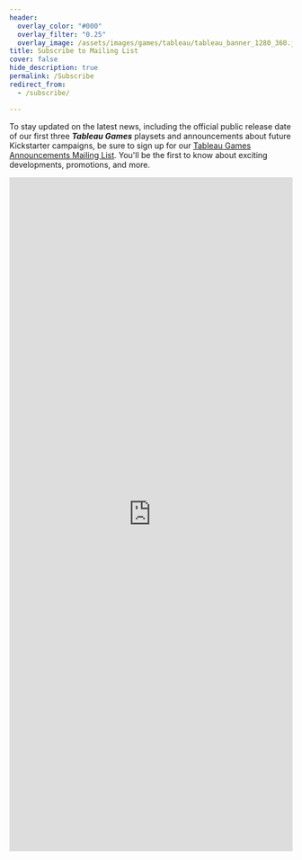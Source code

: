 ```yaml
---
header:
  overlay_color: "#000"
  overlay_filter: "0.25"
  overlay_image: /assets/images/games/tableau/tableau_banner_1280_360.jpg
title: Subscribe to Mailing List
cover: false
hide_description: true
permalink: /Subscribe
redirect_from:
  - /subscribe/

---
```


To stay updated on the latest news, including the official public release date of our first three ***Tableau Games*** playsets and announcements about future Kickstarter campaigns, be sure to sign up for our [Tableau Games Announcements Mailing List](https://dyvershands.page.link/85EH). You'll be the first to know about exciting developments, promotions, and more.

<iframe width="640" height="1200" src="https://af40f6f4.sibforms.com/serve/MUIEAKUs_6hw_HU0Qb1Rrrw3VqTAtJHW1K4z3nTQusxaBCPg11J5YodfrlfsntDC1P8sbdhHnyvKmiOcQzMqmoBS_GJn9SKmUNKu23x2rDfSG6mM1LC2BROxJ-JCwCjDIpGUXGOudi5hhVTUwul1KXd5PbHir3RRjLynikE8a6gRSe0HFFIm0sQoWTzGpxxwyonfm2ZO3YM2oCgM" frameborder="0" scrolling="auto" allowfullscreen style="display: block;margin-left: auto;margin-right: auto;max-width: 100%;"></iframe>
